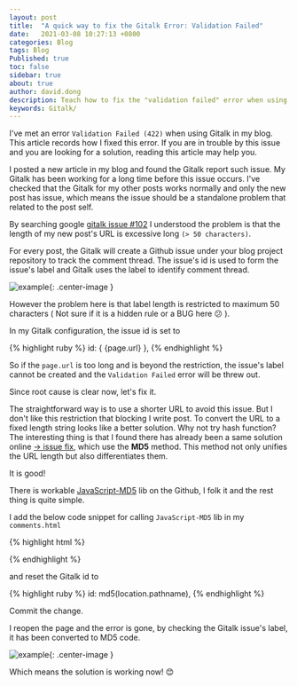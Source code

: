 ```yaml
---
layout: post
title:  "A quick way to fix the Gitalk Error: Validation Failed"
date:   2021-03-08 10:27:13 +0800
categories: Blog
tags: Blog 
Published: true
toc: false
sidebar: true
about: true
author: david.dong
description: Teach how to fix the "validation failed" error when using Gitalk.
keywords: Gitalk/
---
```

I've met an error `Validation Failed (422)` when using Gitalk in my blog. This article records how I fixed this error. If you are in trouble by this issue and you are looking for a solution, reading this article may help you. 

I posted a new article in my blog and found the Gitalk report such issue. My Gitalk has been working for a long time before this issue occurs. I've checked that the Gitalk for my other posts works normally and only the new post has issue, which means the issue should be a standalone problem that related to the post self. 

By searching google [gitalk issue #102](https://github.com/gitalk/gitalk/issues/102) I understood the problem is that the length of my new post's URL is excessive long `(> 50 characters)`. 

For every post, the Gitalk will create a Github issue under your blog project repository to track the comment thread. The issue's id is used to form the issue's label and Gitalk uses the label to identify comment thread. 

![example]({{site.cdn_baseurl}}/assets/image/web-gitalk-fix-01.PNG "example"){: .center-image }

However the problem here is that label length is restricted to maximum 50 characters ( Not sure if it is a hidden rule or a BUG here 😕 ).

In my Gitalk configuration, the issue id is set to 

{% highlight ruby %}
id: { {page.url} },
{% endhighlight %}

So if the `page.url` is too long and is beyond the restriction, the issue's label cannot be created and the `Validation Failed` error will be threw out.

Since root cause is clear now, let's fix it.    <br> 

The straightforward way is to use a shorter URL to avoid this issue. But I don't like this restriction that blocking I write post. To convert the URL to a fixed length string looks like a better solution. Why not try hash function? The interesting thing is that I found there has already been a same solution online [-> issue fix](https://blog.csdn.net/death05/article/details/83618887), which use the **MD5** method. This method not only unifies the URL length but also differentiates them.

It is good! 

There is workable [JavaScript-MD5](https://github.com/blueimp/JavaScript-MD5) lib on the Github, I folk it and the rest thing is quite simple.

I add the below code snippet for calling `JavaScript-MD5` lib in my `comments.html` 

{% highlight html %}
<script type="text/javascript" src="{{site.cdn_baseurl}}/assets/js/md5.min.js"></script>
{% endhighlight %}

and reset the Gitalk id to 

{% highlight ruby %}
id: md5(location.pathname),
{% endhighlight %}

Commit the change. 

I reopen the page and the error is gone, by checking the Gitalk issue's label, it has been converted to MD5 code. 

![example]({{site.cdn_baseurl}}/assets/image/web-gitalk-fix-02.PNG "example"){: .center-image }

Which means the solution is working now! 😊



 